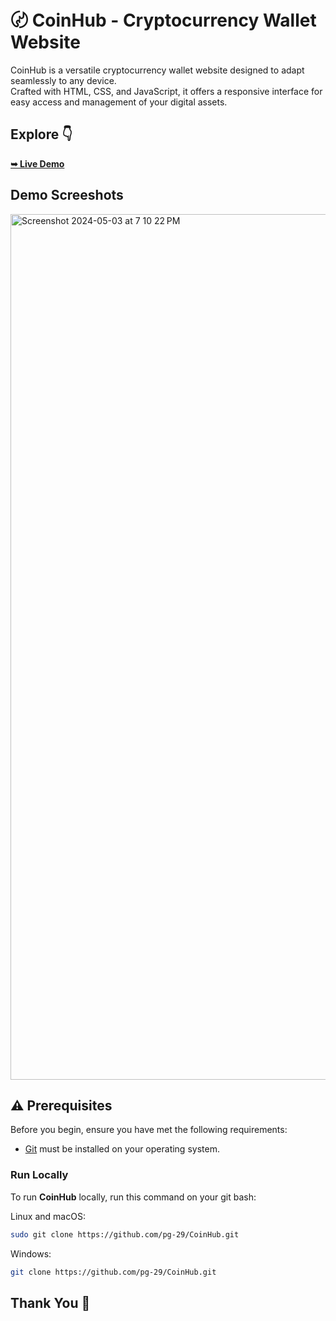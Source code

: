 # 〄 CoinHub - Cryptocurrency Wallet Website

CoinHub is a versatile cryptocurrency wallet website designed to adapt seamlessly to any device. <br>
Crafted with HTML, CSS, and JavaScript, it offers a responsive interface for easy access and management of your digital assets.

## Explore 👇
<a href="https://coinhub-1.netlify.app"><strong>➥ Live Demo</strong></a>

## Demo Screeshots
<img width="1385" alt="Screenshot 2024-05-03 at 7 10 22 PM" src="https://github.com/pg-29/CoinHub/assets/122177879/b7d5a341-c2fc-41ad-99bd-642cfe046b1c">

## ⚠️ Prerequisites

Before you begin, ensure you have met the following requirements:

* [Git](https://git-scm.com/downloads "Download Git") must be installed on your operating system.

### Run Locally

To run **CoinHub** locally, run this command on your git bash:

Linux and macOS:

```bash
sudo git clone https://github.com/pg-29/CoinHub.git
```

Windows:

```bash
git clone https://github.com/pg-29/CoinHub.git
```

## Thank You 🙏 
